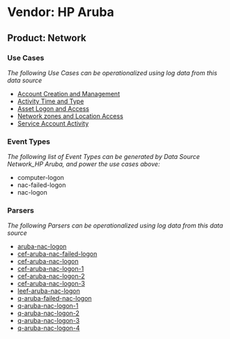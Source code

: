 Vendor: HP Aruba
================
Product: Network
----------------

### Use Cases

_The following Use Cases can be operationalized using log data from this data source_

* [Account Creation and Management](usecase_account_creation_and_management.md)
* [Activity Time  and Type](usecase_activity_time__and_type.md)
* [Asset Logon and Access](usecase_asset_logon_and_access.md)
* [Network zones and Location Access](usecase_network_zones_and_location_access.md)
* [Service Account Activity](usecase_service_account_activity.md)


### Event Types

_The following list of Event Types can be generated by Data Source Network_HP Aruba, and power the use cases above:_

- computer-logon
- nac-failed-logon
- nac-logon


### Parsers

_The following Parsers can be operationalized using log data from this data source_

* [aruba-nac-logon](parserContent_aruba-nac-logon.md)
* [cef-aruba-nac-failed-logon](parserContent_cef-aruba-nac-failed-logon.md)
* [cef-aruba-nac-logon](parserContent_cef-aruba-nac-logon.md)
* [cef-aruba-nac-logon-1](parserContent_cef-aruba-nac-logon-1.md)
* [cef-aruba-nac-logon-2](parserContent_cef-aruba-nac-logon-2.md)
* [cef-aruba-nac-logon-3](parserContent_cef-aruba-nac-logon-3.md)
* [leef-aruba-nac-logon](parserContent_leef-aruba-nac-logon.md)
* [q-aruba-failed-nac-logon](parserContent_q-aruba-failed-nac-logon.md)
* [q-aruba-nac-logon-1](parserContent_q-aruba-nac-logon-1.md)
* [q-aruba-nac-logon-2](parserContent_q-aruba-nac-logon-2.md)
* [q-aruba-nac-logon-3](parserContent_q-aruba-nac-logon-3.md)
* [q-aruba-nac-logon-4](parserContent_q-aruba-nac-logon-4.md)
